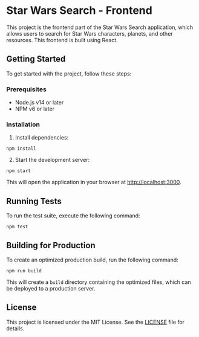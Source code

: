 # Star Wars Search - Frontend

This project is the frontend part of the Star Wars Search application, which allows users to search for Star Wars characters, planets, and other resources. This frontend is built using React.

## Getting Started

To get started with the project, follow these steps:

### Prerequisites

- Node.js v14 or later
- NPM v6 or later

### Installation

1. Install dependencies:

```npm install```

2. Start the development server:

```npm start```

This will open the application in your browser at [http://localhost:3000](http://localhost:3000).

## Running Tests

To run the test suite, execute the following command:

```npm test```

## Building for Production

To create an optimized production build, run the following command:

```npm run build```

This will create a `build` directory containing the optimized files, which can be deployed to a production server.

## License

This project is licensed under the MIT License. See the [LICENSE](../LICENSE) file for details.